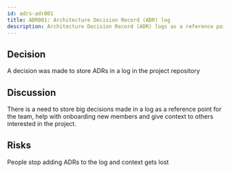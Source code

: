 ```yaml
---
id: adrs-adr001
title: ADR001: Architecture Decision Record (ADR) log
description: Architecture Decision Record (ADR) logs as a reference point for the team
---
```


## Decision

A decision was made to store ADRs in a log in the project repository

## Discussion

There is a need to store big decisions made in a log as a reference point for the team, help with onboarding new members and give 
context to others interested in the project.

## Risks

People stop adding ADRs to the log and context gets lost
